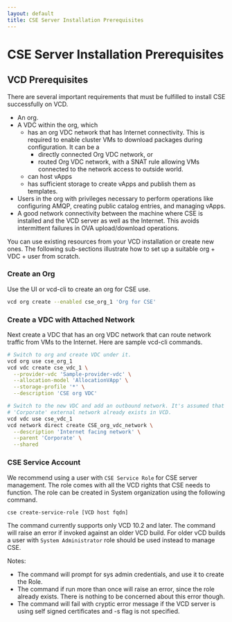 ```yaml
---
layout: default
title: CSE Server Installation Prerequisites
---
```

# CSE Server Installation Prerequisites

<a name="prerequisites"></a>
## VCD Prerequisites

There are several important requirements that must be fulfilled to install
CSE successfully on VCD.

* An org.
* A VDC within the org, which
  * has an org VDC network that has Internet connectivity. This is required to enable cluster VMs to download packages during configuration. It can be a 
    * directly connected Org VDC network, or
    * routed Org VDC network, with a SNAT rule allowing VMs connected to the network access to outside world.
  * can host vApps
  * has sufficient storage to create vApps and publish them as templates.
* Users in the org with privileges necessary to perform operations like configuring AMQP, creating public catalog entries, and managing vApps.
* A good network connectivity between the machine where CSE is installed and the VCD server as well as the Internet.  This avoids intermittent failures in OVA upload/download operations.

You can use existing resources from your VCD installation or create
new ones. The following sub-sections illustrate how to set up a
suitable org + VDC + user from scratch.

### Create an Org

Use the UI or vcd-cli to create an org for CSE use.

```sh
vcd org create --enabled cse_org_1 'Org for CSE'
```

### Create a VDC with Attached Network

Next create a VDC that has an org VDC network that can route network traffic
from VMs to the Internet. Here are sample vcd-cli commands.

```sh
# Switch to org and create VDC under it.
vcd org use cse_org_1
vcd vdc create cse_vdc_1 \
  --provider-vdc 'Sample-provider-vdc' \
  --allocation-model 'AllocationVApp' \
  --storage-profile '*' \
  --description 'CSE org VDC'

# Switch to the new VDC and add an outbound network. It's assumed that the
# 'Corporate' external network already exists in VCD.
vcd vdc use cse_vdc_1
vcd network direct create CSE_org_vdc_network \
  --description 'Internet facing network' \
  --parent 'Corporate' \
  --shared
```

<a name="service_account"></a>
### CSE Service Account

We recommend using a user with `CSE Service Role` for CSE server management.
The role comes with all the VCD rights that CSE needs to function. The role
can be created in System organization using the following command.

```sh
cse create-service-role [VCD host fqdn]
```
The command currently supports only VCD 10.2 and later. The command will raise
an error if invoked against an older VCD build. For older vCD builds a user with
`System Administrator` role should be used instead to manage CSE.

Notes:
* The command will prompt for sys admin credentials, and use it to create the Role.
* The command if run more than once will raise an error, since the role already
exists. There is nothing to be concerned about this error though.
* The command will fail with cryptic error message if the VCD server is using
self signed certificates and -s flag is not specified.

